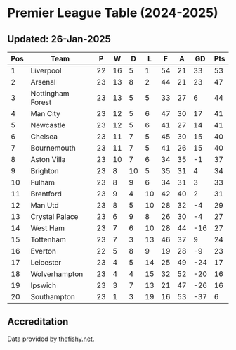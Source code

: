 # Premier League Table (2024-2025)
## Updated: 26-Jan-2025

| Pos | Team | P | W | D | L | F | A | GD | Pts |
| --- | --- | --- | --- | --- | --- | --- | --- | --- | --- |
| 1 | Liverpool | 22 | 16 | 5 | 1 | 54 | 21 | 33 | 53 |
| 2 | Arsenal | 23 | 13 | 8 | 2 | 44 | 21 | 23 | 47 |
| 3 | Nottingham Forest | 23 | 13 | 5 | 5 | 33 | 27 | 6 | 44 |
| 4 | Man City | 23 | 12 | 5 | 6 | 47 | 30 | 17 | 41 |
| 5 | Newcastle | 23 | 12 | 5 | 6 | 41 | 27 | 14 | 41 |
| 6 | Chelsea | 23 | 11 | 7 | 5 | 45 | 30 | 15 | 40 |
| 7 | Bournemouth | 23 | 11 | 7 | 5 | 41 | 26 | 15 | 40 |
| 8 | Aston Villa | 23 | 10 | 7 | 6 | 34 | 35 | -1 | 37 |
| 9 | Brighton | 23 | 8 | 10 | 5 | 35 | 31 | 4 | 34 |
| 10 | Fulham | 23 | 8 | 9 | 6 | 34 | 31 | 3 | 33 |
| 11 | Brentford | 23 | 9 | 4 | 10 | 42 | 40 | 2 | 31 |
| 12 | Man Utd | 23 | 8 | 5 | 10 | 28 | 32 | -4 | 29 |
| 13 | Crystal Palace | 23 | 6 | 9 | 8 | 26 | 30 | -4 | 27 |
| 14 | West Ham | 23 | 7 | 6 | 10 | 28 | 44 | -16 | 27 |
| 15 | Tottenham | 23 | 7 | 3 | 13 | 46 | 37 | 9 | 24 |
| 16 | Everton | 22 | 5 | 8 | 9 | 19 | 28 | -9 | 23 |
| 17 | Leicester | 23 | 4 | 5 | 14 | 25 | 49 | -24 | 17 |
| 18 | Wolverhampton | 23 | 4 | 4 | 15 | 32 | 52 | -20 | 16 |
| 19 | Ipswich | 23 | 3 | 7 | 13 | 21 | 47 | -26 | 16 |
| 20 | Southampton | 23 | 1 | 3 | 19 | 16 | 53 | -37 | 6 |

## Accreditation 

Data provided by [thefishy.net](https://www.thefishy.net/).
